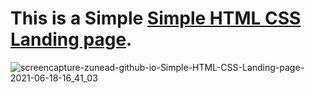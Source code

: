 ﻿# This is a Simple [Simple HTML CSS Landing page](https://zunead.github.io/Simple-HTML-CSS-Landing-page).
![screencapture-zunead-github-io-Simple-HTML-CSS-Landing-page-2021-06-18-16_41_03](https://user-images.githubusercontent.com/63390198/122549322-2b774880-d054-11eb-8071-a80d30611d65.png)
